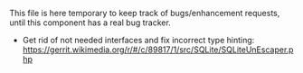 This file is here temporary to keep track of bugs/enhancement requests,
until this component has a real bug tracker.

* Get rid of not needed interfaces and fix incorrect type hinting:
https://gerrit.wikimedia.org/r/#/c/89817/1/src/SQLite/SQLiteUnEscaper.php
